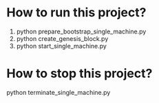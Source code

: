 # How to run this project?

1. python prepare_bootstrap_single_machine.py<br>
2. python create_genesis_block.py<br>
3. python start_single_machine.py

# How to stop this project?

python terminate_single_machine.py